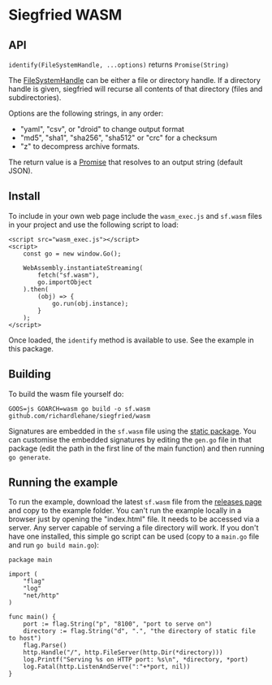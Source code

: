 # Siegfried WASM

## API

`identify(FileSystemHandle, ...options)` returns `Promise(String)`

The [FileSystemHandle](https://developer.mozilla.org/en-US/docs/Web/API/FileSystemHandle) can be either a file or directory handle. If a directory handle is given, siegfried will recurse all contents of that directory (files and subdirectories).

Options are the following strings, in any order:

  - "yaml", "csv", or "droid" to change output format
  - "md5", "sha1", "sha256", "sha512" or "crc" for a checksum
  - "z" to decompress archive formats.

The return value is a [Promise](https://developer.mozilla.org/en-US/docs/Web/JavaScript/Reference/Global_Objects/Promise) that resolves to an output string (default JSON).

## Install

To include in your own web page include the `wasm_exec.js` and `sf.wasm` files in your project and use the following script to load: 

    <script src="wasm_exec.js"></script>
    <script>
        const go = new window.Go();

        WebAssembly.instantiateStreaming(
            fetch("sf.wasm"),
            go.importObject
        ).then(
            (obj) => {
                go.run(obj.instance);
            }
        );
    </script>

Once loaded, the `identify` method is available to use. See the example in this package.

## Building

To build the wasm file yourself do:

`GOOS=js GOARCH=wasm go build -o sf.wasm github.com/richardlehane/siegfried/wasm`

Signatures are embedded in the `sf.wasm` file using the [static package](https://github.com/richardlehane/siegfried/tree/main/pkg/static). You can customise the embedded signatures by editing the `gen.go` file in that package (edit the path in the first line of the main function) and then running `go generate`.

## Running the example

To run the example, download the latest `sf.wasm` file from the [releases page](https://github.com/richardlehane/siegfried/releases) and copy to the example folder. You can't run the example locally in a browser just by opening the "index.html" file. It needs to be accessed via a server. Any server capable of serving a file directory will work. If you don't have one installed, this simple go script can be used (copy to a `main.go` file and run `go build main.go`):

    package main

    import (
        "flag"
        "log"
        "net/http"
    )

    func main() {
        port := flag.String("p", "8100", "port to serve on")
        directory := flag.String("d", ".", "the directory of static file to host")
        flag.Parse()
        http.Handle("/", http.FileServer(http.Dir(*directory)))
        log.Printf("Serving %s on HTTP port: %s\n", *directory, *port)
        log.Fatal(http.ListenAndServe(":"+*port, nil))
    }

